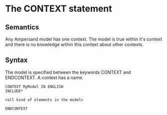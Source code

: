 # The CONTEXT statement

## Semantics
Any Ampersand model has one context. 
The model is true within it's context and there is no knowledge within this context about other contexts.

## Syntax
The model is specified between the keywords CONTEXT and ENDCONTEXT. A context has a name. 

```
CONTEXT MyModel IN ENGLISH
INCLUDE*

<all kind of elements in the model>

ENDCONTEXT
```

